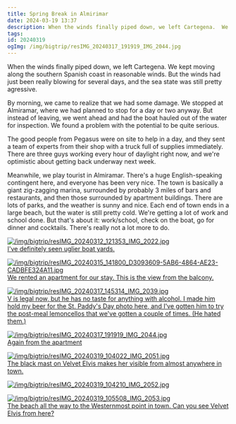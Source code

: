 ```yaml
---
title: Spring Break in Almirimar
date: 2024-03-19 13:37
description: When the winds finally piped down, we left Cartegena.  We kept moving along the southern Spanish coast in reasonable winds.  But the winds had just been really blowing for several days, and the sea state was still pretty agressive.  By morning, we came to realize that we had some damage. 
tags: 
id: 20240319
ogImg: /img/bigtrip/resIMG_20240317_191919_IMG_2044.jpg
---
```

When the winds finally piped down, we left Cartegena.  We kept moving along the southern Spanish coast in reasonable winds.  But the winds had just been really blowing for several days, and the sea state was still pretty agressive.

By morning, we came to realize that we had some damage.  We stopped at Almiramar, where we had planned to stop for a day or two anyway.  But instead of leaving, we went ahead and had the boat hauled out of the water for inspection.  We found a problem with the potential to be quite serious.

The good people from Pegasus were on site to help in a day, and they sent a team of experts from their shop with a truck full of supplies immediately.  There are three guys working every hour of daylight right now, and we're optimistic about getting back underway next week.

Meanwhile, we play tourist in Almiramar.  There's a huge English-speaking contingent here, and everyone has been very nice.  The town is basically a giant zig-zagging marina, surrounded by probably 3 miles of bars and restaurants, and then those surrounded by apartment buildings.  There are lots of parks, and the weather is sunny and nice.  Each end of town ends in a large beach, but the water is still pretty cold.  We're getting a lot of work and school done.  But that's about it:  work/school, check on the boat, go for dinner and cocktails.  There's really not a lot more to do.

<a class="lightview centered" href="/img/bigtrip/resIMG_20240312_121353_IMG_2022.jpg" data-lightview-caption="I've definitely seen uglier boat yards." data-lightview-group="group1"><img src="/img/bigtrip/resIMG_20240312_121353_IMG_2022.jpg" alt="/img/bigtrip/resIMG_20240312_121353_IMG_2022.jpg" style="max-width: 650px;"><br><span class="caption">I've definitely seen uglier boat yards.</span></a>

<a class="lightview centered" href="/img/bigtrip/resIMG_20240315_141800_D3093609-5AB6-4864-AE23-CADBFE324A11.jpg" data-lightview-caption="We rented an apartment for our stay.  This is the view from the balcony." data-lightview-group="group1"><img src="/img/bigtrip/resIMG_20240315_141800_D3093609-5AB6-4864-AE23-CADBFE324A11.jpg" alt="/img/bigtrip/resIMG_20240315_141800_D3093609-5AB6-4864-AE23-CADBFE324A11.jpg" style="max-width: 650px;"><br><span class="caption">We rented an apartment for our stay.  This is the view from the balcony.</span></a>

<a class="lightview centered" href="/img/bigtrip/resIMG_20240317_145314_IMG_2039.jpg" data-lightview-caption="V is legal now, but he has no taste for anything with alcohol.  I made him hold my beer for the St. Paddy's Day photo here, and I've gotten him to try the post-meal lemoncellos that we've gotten a couple of times.  (He hated them.)" data-lightview-group="group1"><img src="/img/bigtrip/resIMG_20240317_145314_IMG_2039.jpg" alt="/img/bigtrip/resIMG_20240317_145314_IMG_2039.jpg" style="max-width: 650px;"><br><span class="caption">V is legal now, but he has no taste for anything with alcohol.  I made him hold my beer for the St. Paddy's Day photo here, and I've gotten him to try the post-meal lemoncellos that we've gotten a couple of times.  (He hated them.)</span></a>

<a class="lightview centered" href="/img/bigtrip/resIMG_20240317_191919_IMG_2044.jpg" data-lightview-caption="Again from the apartment" data-lightview-group="group1"><img src="/img/bigtrip/resIMG_20240317_191919_IMG_2044.jpg" alt="/img/bigtrip/resIMG_20240317_191919_IMG_2044.jpg" style="max-width: 650px;"><br><span class="caption">Again from the apartment</span></a>

<a class="lightview centered" href="/img/bigtrip/resIMG_20240319_104022_IMG_2051.jpg" data-lightview-caption="The black mast on Velvet Elvis makes her visible from almost anywhere in town." data-lightview-group="group1"><img src="/img/bigtrip/resIMG_20240319_104022_IMG_2051.jpg" alt="/img/bigtrip/resIMG_20240319_104022_IMG_2051.jpg" style="max-width: 650px;"><br><span class="caption">The black mast on Velvet Elvis makes her visible from almost anywhere in town.</span></a>

<a class="lightview centered" href="/img/bigtrip/resIMG_20240319_104210_IMG_2052.jpg" data-lightview-caption="" data-lightview-group="group1"><img src="/img/bigtrip/resIMG_20240319_104210_IMG_2052.jpg" alt="/img/bigtrip/resIMG_20240319_104210_IMG_2052.jpg" style="max-width: 650px;"><br><span class="caption"></span></a>

<a class="lightview centered" href="/img/bigtrip/resIMG_20240319_105508_IMG_2053.jpg" data-lightview-caption="The beach all the way to the Westernmost point in town.  Can you see Velvet Elvis from here?" data-lightview-group="group1"><img src="/img/bigtrip/resIMG_20240319_105508_IMG_2053.jpg" alt="/img/bigtrip/resIMG_20240319_105508_IMG_2053.jpg" style="max-width: 650px;"><br><span class="caption">The beach all the way to the Westernmost point in town.  Can you see Velvet Elvis from here?</span></a>